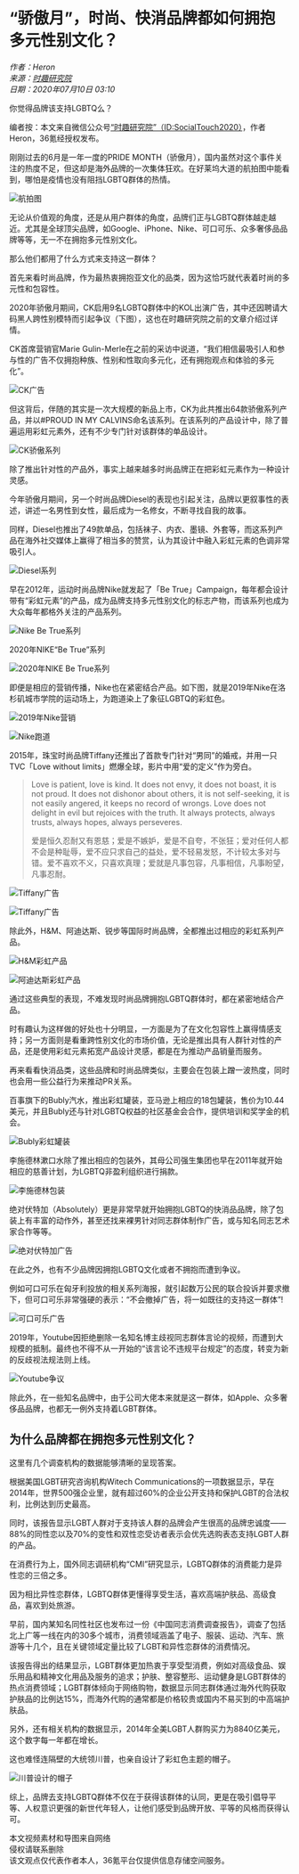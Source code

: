 # “骄傲月”，时尚、快消品牌都如何拥抱多元性别文化？

_作者：Heron_  
_来源：[时趣研究院](https://mp.weixin.qq.com/s/RELm_naHOeFzVfrHa4ouDQ)_  
_日期：2020年07月10日 03:10_

你觉得品牌该支持LGBTQ么？

编者按：本文来自微信公众号[“时趣研究院”（ID:SocialTouch2020）](https://mp.weixin.qq.com/s/RELm_naHOeFzVfrHa4ouDQ)，作者 Heron，36氪经授权发布。

刚刚过去的6月是一年一度的PRIDE MONTH（骄傲月），国内虽然对这个事件关注的热度不足，但这却是海外品牌的一次集体狂欢。在好莱坞大道的航拍图中能看到，哪怕是疫情也没有阻挡LGBTQ群体的热情。

![航拍图](https://img.36krcdn.com/20200710/v2_054502bb06644219ab91804ffe08683b_img_000?x-oss-process=image/format,jpg/interlace,1)

无论从价值观的角度，还是从用户群体的角度，品牌们正与LGBTQ群体越走越近。尤其是全球顶尖品牌，如Google、iPhone、Nike、可口可乐、众多奢侈品品牌等等，无一不在拥抱多元性别文化。

那么他们都用了什么方式来支持这一群体？

首先来看时尚品牌，作为最热衷拥抱亚文化的品类，因为这恰巧就代表着时尚的多元性和包容性。

2020年骄傲月期间，CK启用9名LGBTQ群体中的KOL出演广告，其中还因聘请大码黑人跨性别模特而引起争议（下图），这也在时趣研究院之前的文章介绍过详情。

CK首席营销官Marie Gulin-Merle在之前的采访中说道，“我们相信最吸引人和参与性的广告不仅拥抱种族、性别和性取向多元化，还有拥抱观点和体验的多元化”。

![CK广告](https://img.36krcdn.com/20200710/v2_7432fe7a5dca493baaf6a342992c4c83_img_000?x-oss-process=image/format,jpg/interlace,1)

但这背后，伴随的其实是一次大规模的新品上市，CK为此共推出64款骄傲系列产品，并以#PROUD IN MY CALVINS命名该系列。在该系列的产品设计中，除了普遍运用彩虹元素外，还有不少专门针对该群体的单品设计。

![CK骄傲系列](https://img.36krcdn.com/20200710/v2_2a7e1dccc1fe427dab397035412c6d14_img_000?x-oss-process=image/format,jpg/interlace,1)

除了推出针对性的产品外，事实上越来越多时尚品牌正在把彩虹元素作为一种设计灵感。

今年骄傲月期间，另一个时尚品牌Diesel的表现也引起关注，品牌以更叙事性的表述，讲述一名男性到女性，最后成为一名修女，不断寻找自我的故事。

同样，Diesel也推出了49款单品，包括袜子、内衣、墨镜、外套等，而这系列产品在海外社交媒体上赢得了相当多的赞赏，认为其设计中融入彩虹元素的色调非常吸引人。

![Diesel系列](https://img.36krcdn.com/20200710/v2_2796197541df4c98873ad878fd81f3c3_img_000?x-oss-process=image/format,jpg/interlace,1)

早在2012年，运动时尚品牌Nike就发起了「Be True」Campaign，每年都会设计带有“彩虹元素”的产品，成为品牌支持多元性别文化的标志产物，而该系列也成为大众每年都格外关注的产品系列。

![Nike Be True系列](https://img.36krcdn.com/20200710/v2_efe8925e065141d7af431d9af1b45388_img_000?x-oss-process=image/format,jpg/interlace,1)

2020年NIKE“Be True”系列

![2020年NIKE Be True系列](https://img.36krcdn.com/20200710/v2_4d544624525c4423a98a28c2055996cc_img_000?x-oss-process=image/format,jpg/interlace,1)

即便是相应的营销传播，Nike也在紧密结合产品。如下图，就是2019年Nike在洛杉矶城市学院的运动场上，为跑道染上了象征LGBTQ的彩虹色。

![2019年Nike营销](https://img.36krcdn.com/20200710/v2_140a5a7dd3004f4f8fb25ca1dc14339a_img_000?x-oss-process=image/format,jpg/interlace,1)

![Nike跑道](https://img.36krcdn.com/20200710/v2_b97c3538a4df48c8bcecff74836eddc1_img_000?x-oss-process=image/format,jpg/interlace,1)

2015年，珠宝时尚品牌Tiffany还推出了首款专门针对“男同”的婚戒，并用一只TVC「Love without limits」燃爆全球，影片中用“爱的定义”作为旁白。

> Love is patient, love is kind. It does not envy, it does not boast, it is not proud. It does not dishonor about others, it is not self-seeking, it is not easily angered, it keeps no record of wrongs. Love does not delight in evil but rejoices with the truth. It always protects, always trusts, always hopes, always perseveres.
>
> 爱是恒久忍耐又有恩慈；爱是不嫉妒，爱是不自夸，不张狂；爱对任何人都不会是种耻辱，爱不应只求自己的益处，爱不轻易发怒，不计较太多对与错。爱不喜欢不义，只喜欢真理；爱就是凡事包容，凡事相信，凡事盼望，凡事忍耐。

![Tiffany广告](https://img.36krcdn.com/20200710/v2_46e3b2127e70410ca59ef7948f81e1a6_img_000?x-oss-process=image/format,jpg/interlace,1)

![Tiffany广告](https://img.36krcdn.com/20200710/v2_185c8ffea06e4e3596b546a69868ce61_img_000?x-oss-process=image/format,jpg/interlace,1)

除此外，H&M、阿迪达斯、锐步等国际时尚品牌，全都推出过相应的彩虹系列产品。

![H&M彩虹产品](https://img.36krcdn.com/20200710/v2_c4eb1823f16e49fab3797aa0194e2ea5_img_000?x-oss-process=image/format,jpg/interlace,1)

![阿迪达斯彩虹产品](https://img.36krcdn.com/20200710/v2_f5ebe5f6775f4bc9a88b85ee8c9f50e6_img_000?x-oss-process=image/format,jpg/interlace,1)

通过这些典型的表现，不难发现时尚品牌拥抱LGBTQ群体时，都在紧密地结合产品。

时有趣认为这样做的好处也十分明显，一方面是为了在文化包容性上赢得情感支持；另一方面则是看重跨性别文化的市场价值，无论是推出具有人群针对性的产品，还是使用彩虹元素拓宽产品设计灵感，都是在为推动产品销量而服务。

再来看看快消品类，这些品牌和时尚品牌类似，主要会在包装上蹭一波热度，同时也会用一些公益行为来推动PR关系。

百事旗下的Bubly汽水，推出彩虹罐装，亚马逊上相应的18包罐装，售价为10.44美元，并且Bubly还与针对LGBTQ权益的社区基金会合作，提供培训和奖学金的机会。 

![Bubly彩虹罐装](https://img.36krcdn.com/20200710/v2_2dd2a8088f8b4f7cb47eb105dd33fab2_img_000?x-oss-process=image/format,jpg/interlace,1)

李施德林漱口水除了推出相应的包装外，其母公司强生集团也早在2011年就开始相应的慈善计划，为LGBTQ非盈利组织进行捐款。

![李施德林包装](https://img.36krcdn.com/20200710/v2_c18481dd30b34c3c9591e4c63961249f_img_000?x-oss-process=image/format,jpg/interlace,1)

绝对伏特加（Absolutely）更是非常早就开始拥抱LGBTQ的快消品品牌，除了包装上有丰富的动作外，甚至还找来裸男针对同志群体制作广告，或与知名同志艺术家合作等等。

![绝对伏特加广告](https://img.36krcdn.com/20200710/v2_940d9bc9fa184d1794d26289fe352b20_img_000?x-oss-process=image/format,jpg/interlace,1)

在此之外，也有不少品牌因拥抱LGBTQ文化或者不拥抱而遭到争议。

例如可口可乐在匈牙利投放的相关系列海报，就引起数万公民的联合投诉并要求撤下，但可口可乐非常强硬的表示：“不会撤掉广告，将一如既往的支持这一群体”!

![可口可乐广告](https://img.36krcdn.com/20200710/v2_d8762b4cf24e4eb7a62553804060b645_img_000?x-oss-process=image/format,jpg/interlace,1)

2019年，Youtube因拒绝删除一名知名博主歧视同志群体言论的视频，而遭到大规模的抵制。最终也不得不从一开始的“该言论不违规平台规定”的态度，转变为新的反歧视法规法则上线。

![Youtube争议](https://img.36krcdn.com/20200710/v2_9924bdbe66aa423c862ae6a34ba658d5_img_000?x-oss-process=image/format,jpg/interlace,1)

除此外，在一些知名品牌中，由于公司大佬本来就是这一群体，如Apple、众多奢侈品品牌，也都无一例外支持着LGBT群体。

## 为什么品牌都在拥抱多元性别文化？

这里有几个调查机构的数据能够清晰的呈现答案。

根据美国LGBT研究咨询机构Witech Communications的一项数据显示，早在2014年，世界500强企业里，就有超过60%的企业公开支持和保护LGBT的合法权利，比例达到历史最高。

同时，该报告显示LGBT人群对于支持该人群的品牌会产生很高的品牌忠诚度——88%的同性恋以及70%的变性和双性恋受访者表示会优先选购表态支持LGBT人群的产品。

在消费行为上，国外同志调研机构“CMI”研究显示，LGBTQ群体的消费能力是异性恋的三倍之多。

因为相比异性恋群体，LGBTQ群体更懂得享受生活，喜欢高端护肤品、高级食品，喜欢到处旅游。

早前，国内某知名同性社区也发布过一份《中国同志消费调查报告》，调查了包括北上广等一线在内的30多个城市，消费领域涵盖了电子、服装、运动、汽车、旅游等十几个，且在关键领域定量比较了LGBT和异性恋群体的消费情况。

该报告得出的结果显示，LGBT群体更加热衷于享受型消费，例如对高级食品、娱乐用品和精神文化用品及服务的追求；护肤、整容整形、运动健身是LGBT群体的热点消费领域；LGBT群体倾向于网络购物，数据显示同志群体通过海外代购获取护肤品的比例达15%，而海外代购的通常都是价格较贵或国内不易买到的中高端护肤品。

另外，还有相关机构的数据显示，2014年全美LGBT人群购买力为8840亿美元，这个数字每一年都在增长。

这也难怪连隔壁的大统领川普，也亲自设计了彩虹色主题的帽子。

![川普设计的帽子](https://img.36krcdn.com/20200710/v2_e20a75ed612e49b9ba3ea36d29910fab_img_000?x-oss-process=image/format,jpg/interlace,1)

综上，品牌去支持LGBTQ群体不仅在于获得该群体的认同，更是在吸引倡导平等、人权意识更强的新世代年轻人，让他们感受到品牌开放、平等的风格而获得认可。

本文视频素材和导图来自网络  
侵权请联系删除  
该文观点仅代表作者本人，36氪平台仅提供信息存储空间服务。